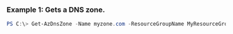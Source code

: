 ### Example 1: Gets a DNS zone.
```powershell
PS C:\> Get-AzDnsZone -Name myzone.com -ResourceGroupName MyResourceGroup
```

